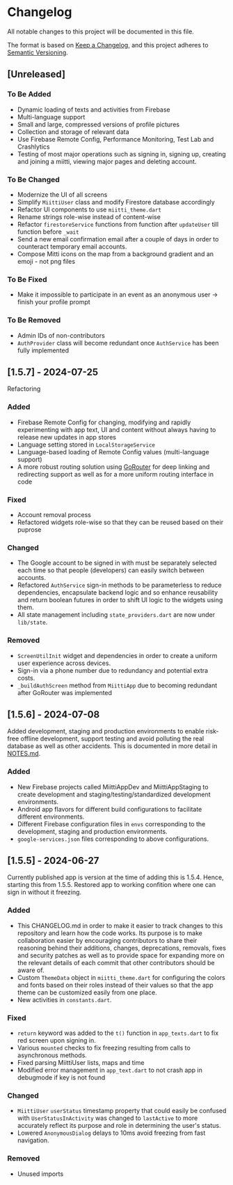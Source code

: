 # Changelog

All notable changes to this project will be documented in this file.

The format is based on [Keep a Changelog](https://keepachangelog.com/en/1.1.0/),
and this project adheres to [Semantic Versioning](https://semver.org/spec/v2.0.0.html).

## [Unreleased]

### To Be Added

- Dynamic loading of texts and activities from Firebase
- Multi-language support
- Small and large, compressed versions of profile pictures
- Collection and storage of relevant data
- Use Firebase Remote Config, Performance Monitoring, Test Lab and Crashlytics
- Testing of most major operations such as signing in, signing up, creating and joining a miitti, viewing major pages and deleting account.

### To Be Changed

- Modernize the UI of all screens
- Simplify `MiittiUser` class and modify Firestore database accordingly
- Refactor UI components to use `miitti_theme.dart`
- Rename strings role-wise instead of content-wise
- Refactor `firestoreService` functions from function after `updateUser` till function before `_wait`
- Send a new email confirmation email after a couple of days in order to counteract temporary email accounts.
- Compose Mitti icons on the map from a background gradient and an emoji - not png files

### To Be Fixed

- Make it impossible to participate in an event as an anonymous user -> finish your profile prompt

### To Be Removed

- Admin IDs of non-contributors
- `AuthProvider` class will become redundant once `AuthService` has been fully implemented


## [1.5.7] - 2024-07-25

Refactoring

### Added

- Firebase Remote Config for changing, modifying and rapidly experimenting with app text, UI and content without always having to release new updates in app stores
- Language setting stored in `LocalStorageService`
- Language-based loading of Remote Config values (multi-language support)
- A more robust routing solution using [GoRouter](https://pub.dev/packages/go_router) for deep linking and redirecting support as well as for a more uniform routing interface in code

### Fixed

- Account removal process
- Refactored widgets role-wise so that they can be reused based on their puprose

### Changed

- The Google account to be signed in with must be separately selected each time so that people (developers) can easily switch between accounts.
- Refactored `AuthService` sign-in methods to be parameterless to reduce dependencies, encapsulate backend logic and so enhance reusability and return boolean futures in order to shift UI logic to the widgets using them.
- All state management including `state_providers.dart` are now under `lib/state`.

### Removed

- `ScreenUtilInit` widget and dependencies in order to create a uniform user experience across devices.
- Sign-in via a phone number due to redundancy and potential extra costs.
- `_buildAuthScreen` method from `MiittiApp` due to becoming redundant after GoRouter was implemented

## [1.5.6] - 2024-07-08

Added development, staging and production environments to enable risk-free offline development, support testing and avoid polluting the real database as well as other accidents. This is documented in more detail in [NOTES.md](NOTES.md). 

### Added

- New Firebase projects called MiittiAppDev and MiittiAppStaging to create development and staging/testing/standardized development environments.
- Android app flavors for different build configurations to facilitate different environments.
- Different Firebase configuration files in `envs` corresponding to the development, staging and production environments.
- `google-services.json` files corresponding to above configurations.

## [1.5.5] - 2024-06-27

Currently published app is version at the time of adding this is 1.5.4. Hence, starting this from 1.5.5. Restored app to working confition where one can sign in without it freezing.

### Added

- This CHANGELOG.md in order to make it easier to track changes to this repository and learn how the code works. Its purpose is to make collaboration easier by encouraging contributors to share their reasoning behind their additions, changes, deprecations, removals, fixes and security patches as well as to provide space for expanding more on the relevant details of each commit that other contributors should be aware of. 
- Custom `ThemeData` object in `miitti_theme.dart` for configuring the colors and fonts based on their roles instead of their values so that the app theme can be customized easily from one place.
- New activities in `constants.dart`. 

### Fixed

- `return` keyword was added to the `t()` function in `app_texts.dart` to fix red screen upon signing in.
- Various `mounted` checks to fix freezing resulting from calls to asynchronous methods.
- Fixed parsing MiittiUser lists, maps and time
- Modified error management in `app_text.dart` to not crash app in debugmode if key is not found

### Changed

- `MiittiUser` `userStatus` timestamp property that could easily be confused with `UserStatusInActivity` was changed to `lastActive` to more accurately reflect its purpose and role in determining the user's status. 
- Lowered `AnonymousDialog` delays to 10ms avoid freezing from fast navigation. 

### Removed

- Unused imports